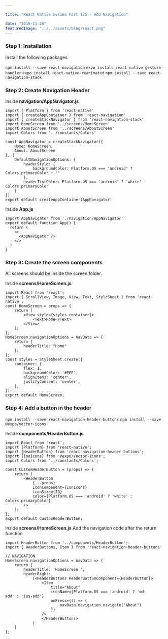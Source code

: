```yaml
---

title: "React Native Series Part 1/5 - Add Navigation"

date: "2019-11-26"
featuredImage: "../../assets/blog/react.png"
---
```


### Step 1: Installation

Install the following packages

```npm install --save react-navigation```
```expo install react-native-gesture-handler```
```expo install react-native-reanimated```
```npm install --save react-navigation-stack```

### Step 2: Create Navigation Header

Inside **navigation/AppNavigator.js**

```
import { Platform } from 'react-native'
import { createAppContainer } from 'react-navigation'
import { createStackNavigator } from 'react-navigation-stack'
import HomeScreen from '../screens/HomeScreen'
import AboutScreen from '../screens/AboutScreen'
import Colors from '../constants/Colors'

const AppNavigator = createStackNavigator({
    Home: HomeScreen,
    About: AboutScreen
}, {
    defaultNavigationOptions: {
        headerStyle: {
            backgroundColor: Platform.OS === 'android' ? Colors.primaryColor : ''
        },
        headerTintColor: Platform.OS === 'android' ? 'white' : Colors.primaryColor
    }
})
export default createAppContainer(AppNavigator)
```

Inside **App.js**
```
import AppNavigator from './navigation/AppNavigator'
export default function App() {
  return (
    <>
      <AppNavigator />
    </>
  )
}
```

### Step 3: Create the screen components

All screens should be inside the screen folder.

Inside **screens/HomeScreen.js**

```
import React from 'react';
import { ScrollView, Image, View, Text, StyleSheet } from 'react-native';
const HomeScreen = props => {
    return (
        <View style={styles.container}>
            <Text>Home</Text>
        </View>
    );
};
HomeScreen.navigationOptions = navData => {
    return {
        headerTitle: "Home"
    };
};
const styles = StyleSheet.create({
    container: {
        flex: 1,
        backgroundColor: '#FFF',
        alignItems: 'center',
        justifyContent: 'center',
    },
});
export default HomeScreen;
```

### Step 4: Add a button in the header

```npm install --save react-navigation-header-buttons```
```npm install --save @expo/vector-icons```

Inside **components/HeaderButton.js**

```
import React from 'react';
import {Platform} from 'react-native';
import {HeaderButton} from 'react-navigation-header-buttons';
import {Ionicons} from '@expo/vector-icons';
import Colors from '../constants/Colors';

const CustomHeaderButton = (props) => {
    return (
        <HeaderButton
            {...props}
            IconComponent={Ionicons}
            iconSize={23}
            color={Platform.OS === 'android' ? 'white' : Colors.primaryColor}
        />
    );
};
export default CustomHeaderButton;
```

Inside **screens/HomeScreen.js**
Add the navigation code after the return function

```
import HeaderButton from '../components/HeaderButton';
import { HeaderButtons, Item } from 'react-navigation-header-buttons'

// NAVIGATION
HomeScreen.navigationOptions = navData => {
    return {
        headerTitle: 'HomeScreen ',
        headerRight: 
            (<HeaderButtons HeaderButtonComponent={HeaderButton}>
                <Item
                    title="About"
                    iconName={Platform.OS === 'android' ? 'md-add' : 'ios-add'}
                    onPress={() => {
                        navData.navigation.navigate("About")
                    }}
                />
                </HeaderButtons>
            )
    }
};
```
